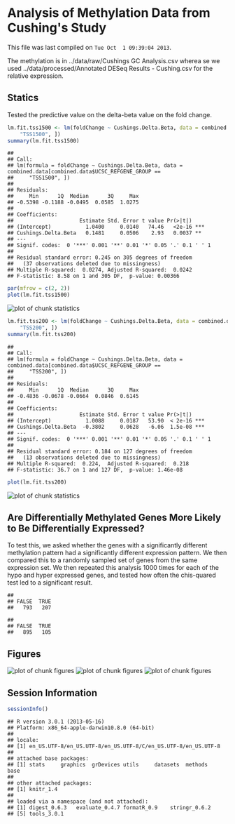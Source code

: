 Analysis of Methylation Data from Cushing's Study
=============================================================

This file was last compiled on ``Tue Oct  1 09:39:04 2013``.




The methylation is in ../data/raw/Cushings GC Analysis.csv wherea se we used ../data/processed/Annotated DESeq Results - Cushing.csv for the relative expression.

Statics
---------

Tested the predictive value on the delta-beta value on the fold change.


```r
lm.fit.tss1500 <- lm(foldChange ~ Cushings.Delta.Beta, data = combined.data[combined.data$UCSC_REFGENE_GROUP == 
    "TSS1500", ])
summary(lm.fit.tss1500)
```

```
## 
## Call:
## lm(formula = foldChange ~ Cushings.Delta.Beta, data = combined.data[combined.data$UCSC_REFGENE_GROUP == 
##     "TSS1500", ])
## 
## Residuals:
##     Min      1Q  Median      3Q     Max 
## -0.5398 -0.1188 -0.0495  0.0585  1.0275 
## 
## Coefficients:
##                     Estimate Std. Error t value Pr(>|t|)    
## (Intercept)           1.0400     0.0140   74.46   <2e-16 ***
## Cushings.Delta.Beta   0.1481     0.0506    2.93   0.0037 ** 
## ---
## Signif. codes:  0 '***' 0.001 '**' 0.01 '*' 0.05 '.' 0.1 ' ' 1
## 
## Residual standard error: 0.245 on 305 degrees of freedom
##   (37 observations deleted due to missingness)
## Multiple R-squared:  0.0274,	Adjusted R-squared:  0.0242 
## F-statistic: 8.58 on 1 and 305 DF,  p-value: 0.00366
```

```r
par(mfrow = c(2, 2))
plot(lm.fit.tss1500)
```

![plot of chunk statistics](figure/statistics1.png) 

```r
lm.fit.tss200 <- lm(foldChange ~ Cushings.Delta.Beta, data = combined.data[combined.data$UCSC_REFGENE_GROUP == 
    "TSS200", ])
summary(lm.fit.tss200)
```

```
## 
## Call:
## lm(formula = foldChange ~ Cushings.Delta.Beta, data = combined.data[combined.data$UCSC_REFGENE_GROUP == 
##     "TSS200", ])
## 
## Residuals:
##     Min      1Q  Median      3Q     Max 
## -0.4836 -0.0678 -0.0664  0.0846  0.6145 
## 
## Coefficients:
##                     Estimate Std. Error t value Pr(>|t|)    
## (Intercept)           1.0088     0.0187   53.90  < 2e-16 ***
## Cushings.Delta.Beta  -0.3802     0.0628   -6.06  1.5e-08 ***
## ---
## Signif. codes:  0 '***' 0.001 '**' 0.01 '*' 0.05 '.' 0.1 ' ' 1
## 
## Residual standard error: 0.184 on 127 degrees of freedom
##   (13 observations deleted due to missingness)
## Multiple R-squared:  0.224,	Adjusted R-squared:  0.218 
## F-statistic: 36.7 on 1 and 127 DF,  p-value: 1.46e-08
```

```r
plot(lm.fit.tss200)
```

![plot of chunk statistics](figure/statistics2.png) 


Are Differentially Methylated Genes More Likely to Be Differentially Expressed?
---------------------------------------------------------------------------------

To test this, we asked whether the genes with a significantly different methylation pattern had a significantly different expression pattern.  We then compared this to a randomly sampled set of genes from the same expression set.  We then repeated this analysis 1000 times for each of the hypo and hyper expressed genes, and tested how often the chis-quared test led to a significant result.


```
## 
## FALSE  TRUE 
##   793   207
```

```
## 
## FALSE  TRUE 
##   895   105
```


Figures
----------

![plot of chunk figures](figure/figures1.png) ![plot of chunk figures](figure/figures2.png) ![plot of chunk figures](figure/figures3.png) 

Session Information
-------------------

```r
sessionInfo()
```

```
## R version 3.0.1 (2013-05-16)
## Platform: x86_64-apple-darwin10.8.0 (64-bit)
## 
## locale:
## [1] en_US.UTF-8/en_US.UTF-8/en_US.UTF-8/C/en_US.UTF-8/en_US.UTF-8
## 
## attached base packages:
## [1] stats     graphics  grDevices utils     datasets  methods   base     
## 
## other attached packages:
## [1] knitr_1.4
## 
## loaded via a namespace (and not attached):
## [1] digest_0.6.3   evaluate_0.4.7 formatR_0.9    stringr_0.6.2 
## [5] tools_3.0.1
```

